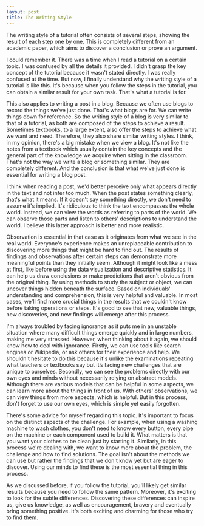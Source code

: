 ```yaml
---
layout: post
title: The Writing Style
---
```


The writing style of a tutorial often consists of several steps, showing the result of each step one by one. This is completely different from an academic paper, which aims to discover a conclusion or prove an argument.


 
I could remember it. There was a time when I read a tutorial on a certain topic. I was confused by all the details it provided. I didn't grasp the key concept of the tutorial because it wasn't stated directly. I was really confused at the time. But now, I finally understand why the writing style of a tutorial is like this. It's because when you follow the steps in the tutorial, you can obtain a similar result for your own task. That's what a tutorial is for.


 
This also applies to writing a post in a blog. Because we often use blogs to record the things we've just done. That's what blogs are for. We can write things down for reference. So the writing style of a blog is very similar to that of a tutorial, as both are composed of the steps to achieve a result. Sometimes textbooks, to a large extent, also offer the steps to achieve what we want and need. Therefore, they also share similar writing styles. I think, in my opinion, there's a big mistake when we view a blog. It's not like the notes from a textbook which usually contain the key concepts and the general part of the knowledge we acquire when sitting in the classroom. That's not the way we write a blog or something similar. They are completely different. And the conclusion is that what we've just done is essential for writing a blog post.


 
I think when reading a post, we'd better perceive only what appears directly in the text and not infer too much. When the post states something clearly, that's what it means. If it doesn't say something directly, we don't need to assume it's implied. It's ridiculous to think the text encompasses the whole world. Instead, we can view the words as referring to parts of the world. We can observe those parts and listen to others' descriptions to understand the world. I believe this latter approach is better and more realistic.


 
Observation is essential in that case as it originates from what we see in the real world. Everyone's experience makes an unreplaceable contribution to discovering more things that might be hard to find out. The results of findings and observations after certain steps can demonstrate more meaningful points than they initially seem. Although it might look like a mess at first, like before using the data visualization and descriptive statistics. It can help us draw conclusions or make predictions that aren't obvious from the original thing. By using methods to study the subject or object, we can uncover things hidden beneath the surface. Based on individuals' understanding and comprehension, this is very helpful and valuable. In most cases, we'll find more crucial things in the results that we couldn't know before taking operations or steps. It's good to see that new, valuable things, new discoveries, and new findings will emerge after this process.


 
I'm always troubled by facing ignorance as it puts me in an unstable situation where many difficult things emerge quickly and in large numbers, making me very stressed. However, when thinking about it again, we should know how to deal with ignorance. Firstly, we can use tools like search engines or Wikipedia, or ask others for their experience and help. We shouldn't hesitate to do this because it's unlike the examinations repeating what teachers or textbooks say but it’s facing new challenges that are unique to ourselves. Secondly, we can see the problems directly with our own eyes and minds without necessarily relying on abstract models. Although there are various models that can be helpful in some aspects, we can learn more about the things in front of us. With others' observations, we can view things from more aspects, which is helpful. But in this process, don't forget to use our own eyes, which is simple yet easily forgotten.


 
There's some advice for myself regarding this topic. It's important to focus on the distinct aspects of the challenge. For example, when using a washing machine to wash clothes, you don't need to know every button, every pipe on the machine or each component used to build it. What matters is that you want your clothes to be clean just by starting it. Similarly, in this process we're dealing with, we want to know more about the problem, the challenge and how to find solutions. The goal isn't about the methods we can use but rather the findings that we don't know yet but are eager to discover. Using our minds to find these is the most essential thing in this process.


 
As we discussed before, if you follow the tutorial, you'll likely get similar results because you need to follow the same pattern. Moreover, it's exciting to look for the subtle differences. Discovering these differences can inspire us, give us knowledge, as well as encouragement, bravery and eventually bring something positive. It's both exciting and charming for those who try to find them.

 